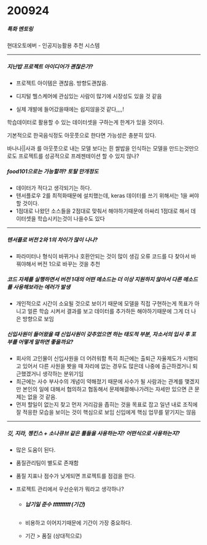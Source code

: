 # 200924

##### 특화 멘토링

현대오토에버 - 인공지능활용 추천 시스템

<hr>

##### 지난밥 프로젝트 아이디어가 괜찮은가?

- 프로젝트 아이템은 괜찮음. 방향도괜찮음.

- 디지털 헬스케어에 관심있는 사람이 많기에 시장성도 있을 것 같음

- 실제 개발에 들어갔을때에는 쉽지않을것 같다,,,,!



학습데이터로 활용할 수 있는 데이터셋을 구하는게 한계가 있을 것이다.

기본적으로 한국음식정도 아웃풋으로 한다면 가능성은 충분히 있다.

바나나||사과 를 아웃풋으로 내는 모델 보다는 흰 쌀밥을 인식하는 모델을 만드는것만으로도 프로젝트를 성공적으로 프레젠테이션 할 수 있지 않나?



##### food101으로는 가능할까? 토탈 만개정도

- 데이터가 적다고 생각되기는 하다.
- 텐서플로우 2를 최적화때문에 설치했는데, keras 데이터를 쓰기 위해서는 1을 써야할 것이다.
- 1점대로 나왔던 소스들을 2점대로 맞춰서 해야하기때문에 아싸리 1점대로 해서 데이터셋을 학습시키는것이 나을수도 있다

<hr>

##### 텐서플로 버전 2와 1의 차이가 많이 나나?

-  파라미터나 형식이 바뀌거나 호환안되는 것이 많이 생김 오류 코드를 다 찾아서 바꿔야해서 버전 1으로 바꾸는 것을 추천 

##### 코드 자체를 실행하면서 버전 1대의 어떤 메소드는 더 이상 지원하지 않아서 다른 메소드를 사용해보라는 에러가 발생

- 개인적으로 시간이 소요될 것으로 보이기 때문에 모델을 직접 구현하는게 목표가 아니고 얼른 학습 시켜서 결과를 보고 데이터를 추가하든 해야하기때문에 그게 더 나은 방향으로 보임 

##### 신입사원이 들어왔을 떄 신입사원이 갖추었으면 하는 태도적 부분, 자소서의 입사 후 포부를 어떻게 말하면 좋을까요? 

- 회사의 고인물이 신입사원을 더 어려워함 특히 최근에는 출퇴근 자율제도가 시행되고 있어서 다른 사원을 봣을 때 자리에 없는 경우도 많은데 나중에 출근하겠거니 퇴근했겠거니 생각하는 분위기임 
- 최근에는 사수 부사수의 개념이 약해졌기 때문에 사수가 될 사람과는 관계를 맺겠지만 본인의 일에 대해서 협의하고 협동해서 문제해결해나가려는 자세만 있으면 큰 문제는 없을 것 같음.
-  먼저 할일이 없는지 찾고 먼저 거리감을 좁히는 것을 목표로 잡고 일년 내로 조직에 잘 적응한 모습을 보이는 것이 핵심으로 보임  신입에게 핵심 업무를 맡기지는 않음 

<hr>

##### 깃, 지라, 젱킨스 + 소나큐브 같은 툴들을 사용하는지? 어떤식으로 사용하는지?

- 많은 도움이 된다.

- 품질관리팀이 별도로 존재함

- 품질 지표나 점수가 낮게되면 프로젝트를 점검을 한다. 

- 프로젝트 관리에서 우선순위가 뭐라고 생각하나?

  - ##### 납기일 준수 ❗❗❗❗❗❗❗❗❗❗ (기간)

  - 비용하고 이어지기때문에 기간이 가장 중요하다.

  - 기간 > 품질 (상대적으로)